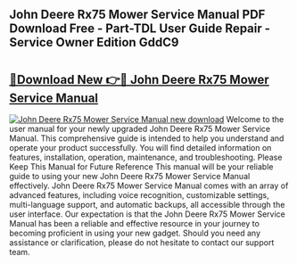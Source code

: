## John Deere Rx75 Mower Service Manual PDF Download Free - Part-TDL User Guide Repair - Service Owner Edition GddC9

# <h2><a href="http://bc59815.oget.top/?id=John+Deere+Rx75+Mower+Service+Manual">🔗Download New 👉🔴 John Deere Rx75 Mower Service Manual</a></h2>

[![John Deere Rx75 Mower Service Manual new download](https://i.imgur.com/5g1atiW.png)](http://bc59815.oget.top/?id=John+Deere+Rx75+Mower+Service+Manual)
Welcome to the user manual for your newly upgraded John Deere Rx75 Mower Service Manual. This comprehensive guide is intended to help you understand and operate your product successfully. You will find detailed information on features, installation, operation, maintenance, and troubleshooting. Please Keep This Manual for Future Reference This manual will be your reliable guide to using your new John Deere Rx75 Mower Service Manual effectively. John Deere Rx75 Mower Service Manual comes with an array of advanced features, including voice recognition, customizable settings, multi-language support, and automatic backups, all accessible through the user interface. Our expectation is that the John Deere Rx75 Mower Service Manual has been a reliable and effective resource in your journey to becoming proficient in using your new gadget. Should you need any assistance or clarification, please do not hesitate to contact our support team.
